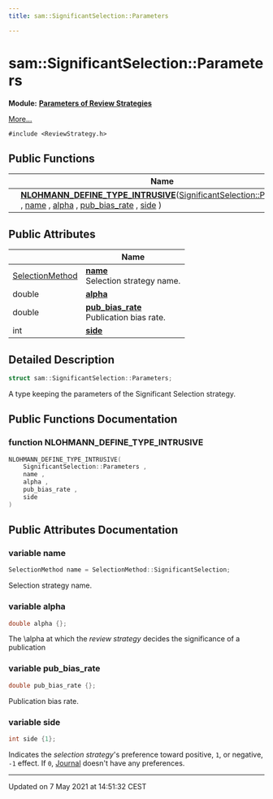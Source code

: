 ```yaml
---
title: sam::SignificantSelection::Parameters

---
```


# sam::SignificantSelection::Parameters

**Module:** **[Parameters of Review Strategies](/doxygen/Modules/group___review_strategies_parameters/)**



 [More...](#detailed-description)


`#include <ReviewStrategy.h>`

## Public Functions

|                | Name           |
| -------------- | -------------- |
| | **[NLOHMANN_DEFINE_TYPE_INTRUSIVE](/doxygen/Classes/structsam_1_1_significant_selection_1_1_parameters/#function-nlohmann_define_type_intrusive)**([SignificantSelection::Parameters](/doxygen/Classes/structsam_1_1_significant_selection_1_1_parameters/) , [name](/doxygen/Classes/structsam_1_1_significant_selection_1_1_parameters/#variable-name) , [alpha](/doxygen/Classes/structsam_1_1_significant_selection_1_1_parameters/#variable-alpha) , [pub_bias_rate](/doxygen/Classes/structsam_1_1_significant_selection_1_1_parameters/#variable-pub_bias_rate) , [side](/doxygen/Classes/structsam_1_1_significant_selection_1_1_parameters/#variable-side) ) |

## Public Attributes

|                | Name           |
| -------------- | -------------- |
| [SelectionMethod](/doxygen/Namespaces/namespacesam/#enum-selectionmethod) | **[name](/doxygen/Classes/structsam_1_1_significant_selection_1_1_parameters/#variable-name)** <br>Selection strategy name.  |
| double | **[alpha](/doxygen/Classes/structsam_1_1_significant_selection_1_1_parameters/#variable-alpha)**  |
| double | **[pub_bias_rate](/doxygen/Classes/structsam_1_1_significant_selection_1_1_parameters/#variable-pub_bias_rate)** <br>Publication bias rate.  |
| int | **[side](/doxygen/Classes/structsam_1_1_significant_selection_1_1_parameters/#variable-side)**  |

## Detailed Description

```cpp
struct sam::SignificantSelection::Parameters;
```


A type keeping the parameters of the Significant Selection strategy. 

## Public Functions Documentation

### function NLOHMANN_DEFINE_TYPE_INTRUSIVE

```cpp
NLOHMANN_DEFINE_TYPE_INTRUSIVE(
    SignificantSelection::Parameters ,
    name ,
    alpha ,
    pub_bias_rate ,
    side 
)
```


## Public Attributes Documentation

### variable name

```cpp
SelectionMethod name = SelectionMethod::SignificantSelection;
```

Selection strategy name. 

### variable alpha

```cpp
double alpha {};
```


The \alpha at which the _review strategy_ decides the significance of a publication 


### variable pub_bias_rate

```cpp
double pub_bias_rate {};
```

Publication bias rate. 

### variable side

```cpp
int side {1};
```


Indicates the _selection strategy_'s preference toward positive, `1`, or negative, `-1` effect. If `0`, [Journal](/doxygen/Classes/classsam_1_1_journal/) doesn't have any preferences. 


-------------------------------

Updated on  7 May 2021 at 14:51:32 CEST